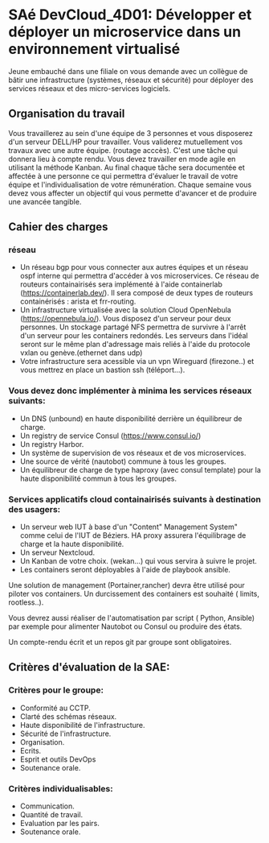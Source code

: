# SAé DevCloud_4D01: Développer et déployer un microservice dans un environnement virtualisé

Jeune embauché dans une filiale on vous demande avec un collègue de bâtir une infrastructure (systèmes, réseaux et sécurité) pour déployer des services réseaux et des micro-services logiciels.


## Organisation du travail

Vous travaillerez au sein d'une équipe de 3 personnes et vous disposerez d'un serveur DELL/HP pour travailler. Vous validerez mutuellement vos travaux avec une autre équipe. (routage acccès). C'est une tâche qui donnera lieu à compte rendu.
Vous devez travailler en mode agile en utilisant la méthode Kanban. Au final chaque tâche sera documentée et affectée à une personne ce qui permettra d'évaluer le travail de votre équipe et l'individualisation de votre rémunération.  Chaque semaine vous devez vous affecter un objectif qui vous permette d'avancer et de produire une avancée tangible.


## Cahier des charges

### réseau

- Un réseau bgp pour vous connecter aux autres équipes et un réseau ospf interne qui permettra d'accéder à vos microservices. Ce réseau de routeurs containairisés sera implémenté à l'aide containerlab (https://containerlab.dev/). Il sera composé de deux types de routeurs containérisés : arista et frr-routing.
- Un infrastructure virtualisée avec la solution Cloud OpenNebula (https://opennebula.io/). Vous disposez d'un serveur pour deux personnes. Un stockage partagé NFS permettra de survivre à l'arrêt d'un serveur pour les containers redondés. Les serveurs dans l'idéal seront sur le même plan d'adressage mais reliés à l'aide du protocole vxlan ou genève.(ethernet dans udp)
- Votre infrastructure sera acessible via un vpn Wireguard (firezone..) et vous mettrez en place un bastion ssh (téléport...).

### Vous devez donc implémenter à minima les services réseaux suivants:

- Un DNS (unbound) en haute disponibilité derrière un équilibreur de charge.
- Un registry de service Consul (https://www.consul.io/)
- Un registry Harbor.
- Un système de supervision de vos réseaux et de vos microservices.
- Une source de vérité (nautobot) commune à tous les groupes.
- Un équilibreur de charge de type haproxy (avec consul template) pour la haute disponibilité commun à tous les groupes.
  
  

### Services applicatifs cloud containairisés suivants à destination des usagers:

- Un serveur web IUT à base d'un "Content" Management System" comme celui de l'IUT de Béziers. HA proxy assurera l'équilibrage de charge et la haute disponibilité.
- Un serveur Nextcloud.
- Un Kanban de votre choix. (wekan...) qui vous servira à suivre le projet.
- Les containers seront déployables à l'aide de playbook ansible.

Une solution de management (Portainer,rancher) devra être utilisé pour piloter vos containers.
Un durcissement des containers est souhaité ( limits, rootless..). 

Vous devrez aussi réaliser de l'automatisation par script ( Python, Ansible) par exemple pour alimenter Nautobot ou Consul ou produire des états.

Un compte-rendu écrit et un repos git par groupe sont obligatoires.


## Critères d'évaluation de la SAE:

### Critères pour le groupe:

- Conformité au CCTP.
- Clarté des schémas réseaux.
- Haute disponibilité de l'infrastructure.
- Sécurité de l'infrastructure.
- Organisation.
- Ecrits.
- Esprit et outils DevOps
- Soutenance orale.

### Critères individualisables:

- Communication.
- Quantité de travail.
- Evaluation par les pairs.
- Soutenance orale.
